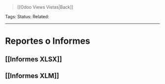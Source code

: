 > [[Odoo Views Vistas|Back]]

Tags: 
Status: 
Related: 

___

# Reportes o Informes


## [[Informes XLSX]]

## [[Informes XLM]]

